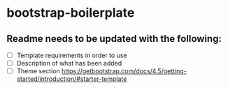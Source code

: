 # bootstrap-boilerplate

## Readme needs to be updated with the following:
- [ ] Template requirements in order to use
- [ ] Description of what has been added
- [ ] Theme section
https://getbootstrap.com/docs/4.5/getting-started/introduction/#starter-template
